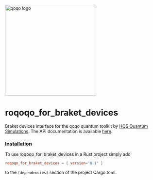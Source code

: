 <img src="../qoqo_Logo_vertical_color.png" alt="qoqo logo" width="300" />

# roqoqo_for_braket_devices

Braket devices interface for the qoqo quantum toolkit by [HQS Quantum Simulations](https://quantumsimulations.de). The API documentation is available [here](https://hqsquantumsimulations.github.io/qoqo-for-braket/roqoqo_for_braket_devices_api/roqoqo_for_braket_devices/index.html).

### Installation

To use roqoqo_for_braket_devices in a Rust project simply add

```TOML
roqoqo_for_braket_devices = { version="0.1" }
```

to the `[dependencies]` section of the project Cargo.toml.